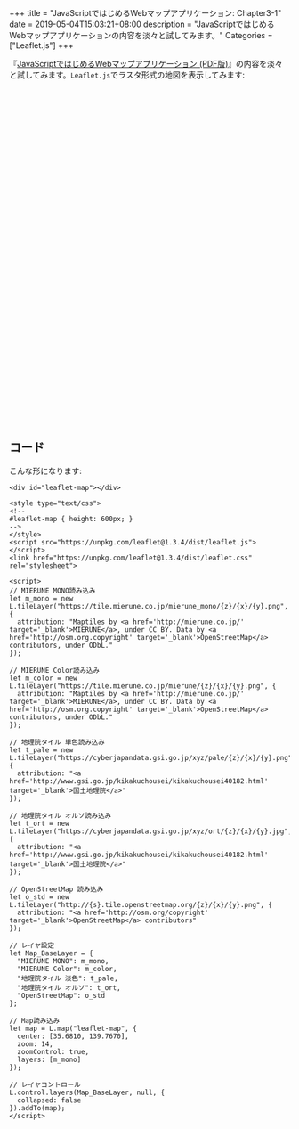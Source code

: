 +++
title = "JavaScriptではじめるWebマップアプリケーション: Chapter3-1"
date = 2019-05-04T15:03:21+08:00
description = "JavaScriptではじめるWebマップアプリケーションの内容を淡々と試してみます。"
Categories = ["Leaflet.js"]
+++

『[JavaScriptではじめるWebマップアプリケーション \(PDF版\)](https://booth.pm/ja/items/1314906)』の内容を淡々と試してみます。`Leaflet.js`でラスタ形式の地図を表示してみます:

<div id="leaflet-map"></div>

<style type="text/css">
<!--
#leaflet-map { height: 600px; }
-->
</style>
<script src="https://unpkg.com/leaflet@1.3.4/dist/leaflet.js"></script>
<link href="https://unpkg.com/leaflet@1.3.4/dist/leaflet.css" rel="stylesheet">

<script>
// MIERUNE MONO読み込み
let m_mono = new L.tileLayer("https://tile.mierune.co.jp/mierune_mono/{z}/{x}/{y}.png", {
  attribution: "Maptiles by <a href='http://mierune.co.jp/' target='_blank'>MIERUNE</a>, under CC BY. Data by <a href='http://osm.org.copyright' target='_blank'>OpenStreetMap</a> contributors, under ODbL."
});

// MIERUNE Color読み込み
let m_color = new L.tileLayer("https://tile.mierune.co.jp/mierune/{z}/{x}/{y}.png", {
  attribution: "Maptiles by <a href='http://mierune.co.jp/' target='_blank'>MIERUNE</a>, under CC BY. Data by <a href='http://osm.org.copyright' target='_blank'>OpenStreetMap</a> contributors, under ODbL."
});

// 地理院タイル 単色読み込み
let t_pale = new L.tileLayer("https://cyberjapandata.gsi.go.jp/xyz/pale/{z}/{x}/{y}.png", {
  attribution: "<a href='http://www.gsi.go.jp/kikakuchousei/kikakuchousei40182.html' target='_blank'>国土地理院</a>"
});

// 地理院タイル オルソ読み込み
let t_ort = new L.tileLayer("https://cyberjapandata.gsi.go.jp/xyz/ort/{z}/{x}/{y}.jpg", {
  attribution: "<a href='http://www.gsi.go.jp/kikakuchousei/kikakuchousei40182.html' target='_blank'>国土地理院</a>"
});

// OpenStreetMap 読み込み
let o_std = new L.tileLayer("http://{s}.tile.openstreetmap.org/{z}/{x}/{y}.png", {
  attribution: "<a href='http://osm.org/copyright' target='_blank'>OpenStreetMap</a> contributors"
});

// レイヤ設定
let Map_BaseLayer = {
  "MIERUNE MONO": m_mono,
  "MIERUNE Color": m_color,
  "地理院タイル 淡色": t_pale,
  "地理院タイル オルソ": t_ort,
  "OpenStreetMap": o_std
};

// Map読み込み
let map = L.map("leaflet-map", {
  center: [35.6810, 139.7670],
  zoom: 14,
  zoomControl: true,
  layers: [m_mono]
});

// レイヤコントロール
L.control.layers(Map_BaseLayer, null, {
  collapsed: false
}).addTo(map);
</script>


## コード
こんな形になります:

```
<div id="leaflet-map"></div>

<style type="text/css">
<!--
#leaflet-map { height: 600px; }
-->
</style>
<script src="https://unpkg.com/leaflet@1.3.4/dist/leaflet.js"></script>
<link href="https://unpkg.com/leaflet@1.3.4/dist/leaflet.css" rel="stylesheet">

<script>
// MIERUNE MONO読み込み
let m_mono = new L.tileLayer("https://tile.mierune.co.jp/mierune_mono/{z}/{x}/{y}.png", {
  attribution: "Maptiles by <a href='http://mierune.co.jp/' target='_blank'>MIERUNE</a>, under CC BY. Data by <a href='http://osm.org.copyright' target='_blank'>OpenStreetMap</a> contributors, under ODbL."
});

// MIERUNE Color読み込み
let m_color = new L.tileLayer("https://tile.mierune.co.jp/mierune/{z}/{x}/{y}.png", {
  attribution: "Maptiles by <a href='http://mierune.co.jp/' target='_blank'>MIERUNE</a>, under CC BY. Data by <a href='http://osm.org.copyright' target='_blank'>OpenStreetMap</a> contributors, under ODbL."
});

// 地理院タイル 単色読み込み
let t_pale = new L.tileLayer("https://cyberjapandata.gsi.go.jp/xyz/pale/{z}/{x}/{y}.png", {
  attribution: "<a href='http://www.gsi.go.jp/kikakuchousei/kikakuchousei40182.html' target='_blank'>国土地理院</a>"
});

// 地理院タイル オルソ読み込み
let t_ort = new L.tileLayer("https://cyberjapandata.gsi.go.jp/xyz/ort/{z}/{x}/{y}.jpg", {
  attribution: "<a href='http://www.gsi.go.jp/kikakuchousei/kikakuchousei40182.html' target='_blank'>国土地理院</a>"
});

// OpenStreetMap 読み込み
let o_std = new L.tileLayer("http://{s}.tile.openstreetmap.org/{z}/{x}/{y}.png", {
  attribution: "<a href='http://osm.org/copyright' target='_blank'>OpenStreetMap</a> contributors"
});

// レイヤ設定
let Map_BaseLayer = {
  "MIERUNE MONO": m_mono,
  "MIERUNE Color": m_color,
  "地理院タイル 淡色": t_pale,
  "地理院タイル オルソ": t_ort,
  "OpenStreetMap": o_std
};

// Map読み込み
let map = L.map("leaflet-map", {
  center: [35.6810, 139.7670],
  zoom: 14,
  zoomControl: true,
  layers: [m_mono]
});

// レイヤコントロール
L.control.layers(Map_BaseLayer, null, {
  collapsed: false
}).addTo(map);
</script>
```
